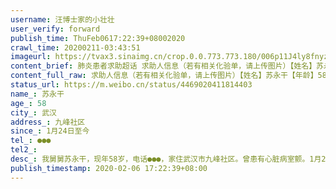 ```yaml
---
username: 汪博士家的小壮壮
user_verify: forward
publish_time: ThuFeb0617:22:39+08002020
crawl_time: 20200211-03:43:51
imageurl: https://tvax3.sinaimg.cn/crop.0.0.773.773.180/006p11J4ly8fnyzhkn8unj30lh0lhjtc.jpg?KID=imgbed,tva&Expires=1581374011&ssig=qSldNXaH77,http://n.sinaimg.cn/photo/5213b46e/20181127/timeline_card_small_super_default.png,https://wx1.sinaimg.cn/orj360/006p11J4gy1gbmt0gvx8lj30u014075w.jpg
content_brief: 肺炎患者求助超话 求助人信息（若有相关化验单，请上传图片）【姓名】苏永干【年龄】58【所在城市】武汉【所在小区、社区】九峰社区【患病时间】1月24日至今【联系方式】180 6278 2003【其他紧急联系人】【病情描述】 我舅舅苏永干，现年58岁，电话180 6278 2003，家住武汉市九峰社区。曾 ...全文
content_full_raw: 求助人信息（若有相关化验单，请上传图片）【姓名】苏永干【年龄】58【所在城市】武汉【所在小区、社区】九峰社区【患病时间】1月24日至今【联系方式】●●●【其他紧急联系人】【病情描述】我舅舅苏永干，现年58岁，电话●●●，家住武汉市九峰社区。曾患有心脏病室颤。1月24开始发热，一直在社区治疗，期间多次出现发热，咳嗽，拉肚子。2月3日，胸闷加重全身无力，到同济医院光谷院区检查，CT检查双肺严重感染核酸检查阳性，医生说病情严重建议马上住院治疗吸氧。现在人很虚弱，今天强撑去医院打针，人在医院撑不过去，多次感觉呼吸快闭过去，打完针强撑着回家，现还在家里隔离。由于是确诊患者，传染性大，弟弟一家已经被隔离到媳妇娘家去了，只有妈妈在照顾，不敢随意出门怕传染到人家，致使生活得不到保障，家里马上快断粮了。期间多处求助，只求能住进有呼吸机的医院救治，（在家呼吸困难）得到的回答无一例外的是：已上报，等候安排。已是2月6号了，确诊重症患者，不能住进定点医院，依然在家隔离！2月6号了，患有心脏病的重症患者，还在家里隔离，心痛如绞，无法用言语表达！！！万般无奈，求助社会，何处能收下我重症的舅舅，灾难似恶魔，人间有真情！
status_url: https://m.weibo.cn/status/4469020411814403
name_: 苏永干
age_: 58
city_: 武汉
address_: 九峰社区
since_: 1月24日至今
tel_: ●●●
tel2_: 
desc_: 我舅舅苏永干，现年58岁，电话●●●，家住武汉市九峰社区。曾患有心脏病室颤。1月24开始发热，一直在社区治疗，期间多次出现发热，咳嗽，拉肚子。2月3日，胸闷加重全身无力，到同济医院光谷院区检查，CT检查双肺严重感染核酸检查阳性，医生说病情严重建议马上住院治疗吸氧。现在人很虚弱，今天强撑去医院打针，人在医院撑不过去，多次感觉呼吸快闭过去，打完针强撑着回家，现还在家里隔离。由于是确诊患者，传染性大，弟弟一家已经被隔离到媳妇娘家去了，只有妈妈在照顾，不敢随意出门怕传染到人家，致使生活得不到保障，家里马上快断粮了。期间多处求助，只求能住进有呼吸机的医院救治，（在家呼吸困难）得到的回答无一例外的是已上报，等候安排。已是2月6号了，确诊重症患者，不能住进定点医院，依然在家隔离！2月6号了，患有心脏病的重症患者，还在家里隔离，心痛如绞，无法用言语表达！！！万般无奈，求助社会，何处能收下我重症的舅舅，灾难似恶魔，人间有真情！
publish_timestamp: 2020-02-06 17:22:39+08:00
---
```

